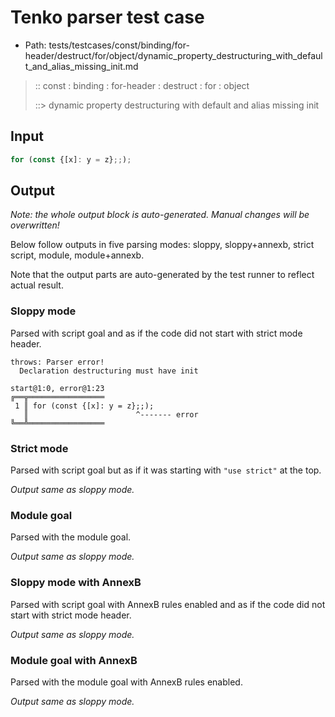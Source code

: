 # Tenko parser test case

- Path: tests/testcases/const/binding/for-header/destruct/for/object/dynamic_property_destructuring_with_default_and_alias_missing_init.md

> :: const : binding : for-header : destruct : for : object
>
> ::> dynamic property destructuring with default and alias missing init

## Input

`````js
for (const {[x]: y = z};;);
`````

## Output

_Note: the whole output block is auto-generated. Manual changes will be overwritten!_

Below follow outputs in five parsing modes: sloppy, sloppy+annexb, strict script, module, module+annexb.

Note that the output parts are auto-generated by the test runner to reflect actual result.

### Sloppy mode

Parsed with script goal and as if the code did not start with strict mode header.

`````
throws: Parser error!
  Declaration destructuring must have init

start@1:0, error@1:23
╔══╦═════════════════
 1 ║ for (const {[x]: y = z};;);
   ║                        ^------- error
╚══╩═════════════════

`````

### Strict mode

Parsed with script goal but as if it was starting with `"use strict"` at the top.

_Output same as sloppy mode._

### Module goal

Parsed with the module goal.

_Output same as sloppy mode._

### Sloppy mode with AnnexB

Parsed with script goal with AnnexB rules enabled and as if the code did not start with strict mode header.

_Output same as sloppy mode._

### Module goal with AnnexB

Parsed with the module goal with AnnexB rules enabled.

_Output same as sloppy mode._
